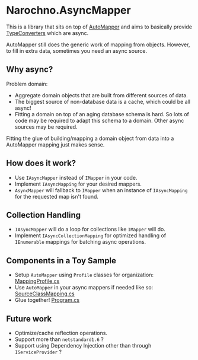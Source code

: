 # Narochno.AsyncMapper

This is a library that sits on top of [AutoMapper](http://automapper.org/) and aims to basically provide [TypeConverters](https://github.com/AutoMapper/AutoMapper/wiki/Custom-type-converters) which are async.

AutoMapper still does the generic work of mapping from objects.  However, to fill in extra data, sometimes you need an async source.

## Why async?

Problem domain:

* Aggregate domain objects that are built from different sources of data.
* The biggest source of non-database data is a cache, which could be all async!
* Fitting a domain on top of an aging database schema is hard.  So lots of code may be required to adapt this schema to a domain.  Other async sources may be required.

Fitting the glue of building/mapping a domain object from data into a AutoMapper mapping just makes sense.

## How does it work?

* Use `IAsyncMapper` instead of `IMapper` in your code.
* Implement `IAsyncMapping` for your desired mappers.
* `AsyncMapper` will fallback to `IMapper` when an instance of `IAsyncMapping` for the requested map isn't found.

## Collection Handling

* `IAsyncMapper` will do a loop for collections like `IMapper` will do.
* Implement `IAsyncCollectionMapping` for optimized handling of `IEnumerable` mappings for batching async operations.

## Components in a Toy Sample

* Setup `AutoMapper` using `Profile` classes for organization: [MappingProfile.cs](https://github.com/Narochno/Narochno.AsyncMapper/blob/master/misc/AsyncMapperTester/Domain/Mapping/MappingProfile.cs)
* Use `AutoMapper` in your async mappers if needed like so: [SourceClassMapping.cs](https://github.com/Narochno/Narochno.AsyncMapper/blob/master/misc/AsyncMapperTester/Domain/Mapping/SourceClassMapping.cs)
* Glue together! [Program.cs](https://github.com/Narochno/Narochno.AsyncMapper/blob/master/misc/AsyncMapperTester/Program.cs) 

## Future work

* Optimize/cache reflection operations.
* Support more than `netstandard1.6` ?
* Support using Dependency Injection other than through `IServiceProvider` ?

